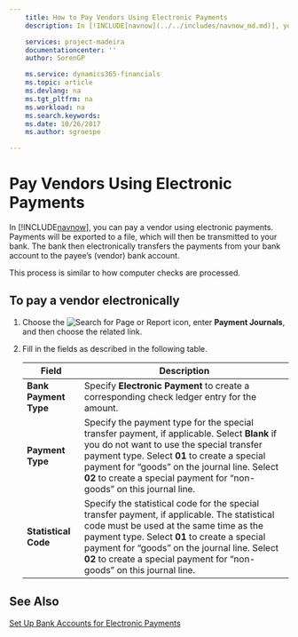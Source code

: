 ```yaml
---
    title: How to Pay Vendors Using Electronic Payments
    description: In [!INCLUDE[navnow](../../includes/navnow_md.md)], you can pay a vendor using electronic payments. Payments will be exported to a file, which will then be transmitted to your bank. The bank then electronically transfers the payments from your bank account to the payee’s (vendor) bank account.

    services: project-madeira 
    documentationcenter: ''
    author: SorenGP

    ms.service: dynamics365-financials
    ms.topic: article
    ms.devlang: na
    ms.tgt_pltfrm: na
    ms.workload: na
    ms.search.keywords:
    ms.date: 10/26/2017
    ms.author: sgroespe

---
```

# Pay Vendors Using Electronic Payments
In [!INCLUDE[navnow](../../includes/navnow_md.md)], you can pay a vendor using electronic payments. Payments will be exported to a file, which will then be transmitted to your bank. The bank then electronically transfers the payments from your bank account to the payee’s (vendor) bank account.  

This process is similar to how computer checks are processed.  

## To pay a vendor electronically  

1. Choose the ![Search for Page or Report](../../media/ui-search/search_small.png "Search for Page or Report icon") icon, enter **Payment Journals**, and then choose the related link.  
2. Fill in the fields as described in the following table.  

    |Field|Description|  
    |---------------------------------|---------------------------------------|  
    |**Bank Payment Type**|Specify **Electronic Payment** to create a corresponding check ledger entry for the amount.|  
    |**Payment Type**|Specify the payment type for the special transfer payment, if applicable. Select **Blank** if you do not want to use the special transfer payment type. Select **01** to create a special payment for “goods” on the journal line. Select **02** to create a special payment for “non-goods” on this journal line.|  
    |**Statistical Code**|Specify the statistical code for the special transfer payment, if applicable. The statistical code must be used at the same time as the payment type. Select **01** to create a special payment for “goods” on the journal line. Select **02** to create a special payment for “non-goods” on this journal line.|  

## See Also  
[Set Up Bank Accounts for Electronic Payments](how-to-set-up-bank-accounts-for-electronic-payments.md)
